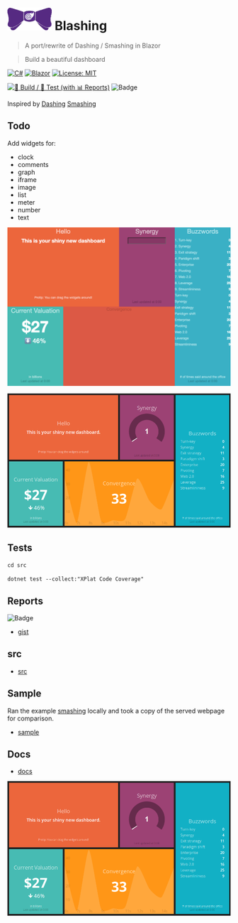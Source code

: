 # ![bowtie (blazor)](docs/images/bowtie_blazor_logo.png "bowtie (blazor)") Blashing

> A port/rewrite of Dashing / Smashing in Blazor

> Build a beautiful dashboard

[![C#](https://img.shields.io/badge/c%23-%23239120.svg?style=for-the-badge&logo=c-sharp&logoColor=white)](https://learn.microsoft.com/en-us/dotnet/csharp/)
[![Blazor](https://img.shields.io/badge/blazor-%235C2D91.svg?style=for-the-badge&logo=blazor&logoColor=white)](https://dotnet.microsoft.com/en-us/apps/aspnet/web-apps/blazor)
[![License: MIT](https://img.shields.io/badge/License-MIT-lightgrey.svg?style=for-the-badge)](LICENSE) <!-- https://opensource.org/licenses/MIT -->

[![🔨 Build / 🧪 Test (with 📊 Reports)](https://github.com/AlexHedley/blashing/actions/workflows/build-test.yml/badge.svg)](https://github.com/AlexHedley/blashing/actions/workflows/build-test.yml)
![Badge](https://gist.githubusercontent.com/AlexHedley/867fcfe2ac7154c6b610c8189adac06c/raw/blashing_core_tests.md_badge.svg "Badge")

Inspired by [Dashing](https://github.com/Shopify/dashing) [Smashing](https://github.com/Smashing/smashing)

## Todo

Add widgets for:

- clock
- comments
- graph
- iframe
- image
- list
- meter
- number
- text

<!-- ![Progress](docs/images/progress/progress.png "Progress") -->
![Demo](docs/images/progress/demo.png "Demo")

![Original Screenshot](docs/images/progress/original_screenshot.png "Original Screenshot")

## Tests

`cd src`

`dotnet test --collect:"XPlat Code Coverage"`

## Reports

![Badge](https://gist.githubusercontent.com/AlexHedley/867fcfe2ac7154c6b610c8189adac06c/raw/blashing_core_tests.md_badge.svg "Badge")

- [gist](https://gist.github.com/AlexHedley/867fcfe2ac7154c6b610c8189adac06c)

## src

- [src](src/)

## Sample

Ran the example [smashing](https://github.com/Smashing/smashing) locally and took a copy of the served webpage for comparison.

- [sample](index.html)

## Docs

- [docs](docs/README.md)

![Original Screenshot](docs/images/progress/original_screenshot.png "Original Screenshot")
